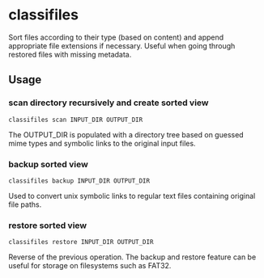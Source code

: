 # classifiles

Sort files according to their type (based on content) and append appropriate file extensions if necessary.
Useful when going through restored files with missing metadata.

## Usage

### scan directory recursively and create sorted view
```classifiles scan INPUT_DIR OUTPUT_DIR```

The OUTPUT\_DIR is populated with a directory tree based on guessed mime types and symbolic links to the original input files.

### backup sorted view
```classifiles backup INPUT_DIR OUTPUT_DIR```

Used to convert unix symbolic links to regular text files containing original file paths.

### restore sorted view
```classifiles restore INPUT_DIR OUTPUT_DIR```

Reverse of the previous operation. The backup and restore feature can be useful for storage on filesystems such as FAT32.
